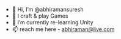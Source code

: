- 👋 Hi, I’m @abhiramansuresh
- 👀 I craft & play Games
- 🌱 I’m currently re-learning Unity
- 📫 reach me here - abhiraman@live.com

<!---
abhiramansuresh/abhiramansuresh is a ✨ special ✨ repository because its `README.md` (this file) appears on your GitHub profile.
You can click the Preview link to take a look at your changes.
--->
